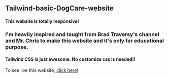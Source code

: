 ## Tailwind-basic-DogCare-website

#### This website is totally responsive!

### I'm heavily inspired and taught from Brad Traversy's channel and Mr. Chris to make this website and it's only for educational purpose.

#### Tailwind CSS is just awesome. No customize css is needed!!

To see live this website, [click here!](https://ryan-riaz.github.io/Tailwind-basic-DogCare-website/)
